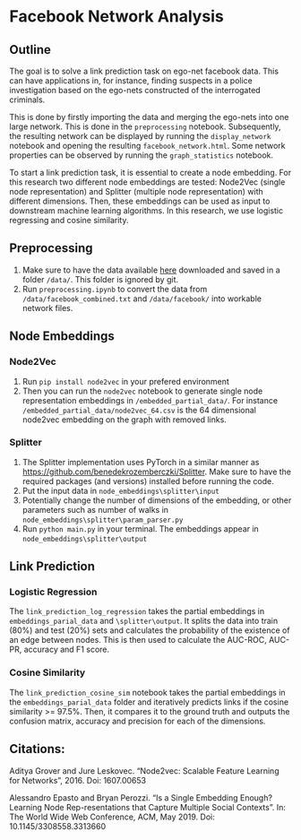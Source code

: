 # Facebook Network Analysis

## Outline
The goal is to solve a link prediction task on ego-net facebook data. This can have applications in, for instance, finding suspects in a police investigation based on the ego-nets constructed of the interrogated criminals. 

This is done by firstly importing the data and merging the ego-nets into one large network. This is done in the `preprocessing` notebook. Subsequently, the resulting network can be displayed by running the `display_network` notebook and opening the resulting `facebook_network.html`. Some network properties can be observed by running the `graph_statistics` notebook.

To start a link prediction task, it is essential to create a node embedding. For this research two different node embeddings are tested: Node2Vec (single node representation) and Splitter (multiple node representation) with different dimensions. Then, these embeddings can be used as input to downstream machine learning algorithms. In this research, we use logistic regressing and cosine similarity.

## Preprocessing

1. Make sure to have the data available [here](https://snap.stanford.edu/data/ego-Facebook.html) downloaded and saved in a folder `/data/`. This folder is ignored by git.
2. Run `preprocessing.ipynb` to convert the data from `/data/facebook_combined.txt` and `/data/facebook/` into workable network files.

## Node Embeddings
### Node2Vec

1. Run `pip install node2vec` in your prefered environment
2. Then you can run the `node2vec` notebook to generate single node representation embeddings in `/embedded_partial_data/`. For instance `/embedded_partial_data/node2vec_64.csv` is the 64 dimensional node2vec embedding on the graph with removed links.

### Splitter

1. The Splitter implementation uses PyTorch in a similar manner as https://github.com/benedekrozemberczki/Splitter. Make sure to have the required packages (and versions) installed before running the code.
2. Put the input data in `node_embeddings\splitter\input`
3. Potentially change the number of dimensions of the embedding, or other parameters such as number of walks in `node_embeddings\splitter\param_parser.py`
4. Run `python main.py` in your terminal. The embeddings appear in `node_embeddings\splitter\output`

## Link Prediction
### Logistic Regression

The `link_prediction_log_regression` takes the partial embeddings in `embeddings_parial_data` and `\splitter\output`. It splits the data into train (80%) and test (20%) sets and calculates the probability of the existence of an edge between nodes. This is then used to calculate the AUC-ROC, AUC-PR, accuracy and F1 score.

### Cosine Similarity
The `link_prediction_cosine_sim` notebook takes the partial embeddings in the `embeddings_parial_data` folder and iteratively predicts links if the cosine similarity >= 97.5%. Then, it compares it to the ground truth and outputs the confusion matrix, accuracy and precision for each of the dimensions.

## Citations:
Aditya Grover and Jure Leskovec. “Node2vec: Scalable Feature Learning for Networks”, 2016. Doi: 1607.00653

Alessandro Epasto and Bryan Perozzi. “Is a Single Embedding Enough? Learning Node Rep-resentations that Capture Multiple Social Contexts”. In: The World Wide Web Conference, ACM, May 2019. Doi: 10.1145/3308558.3313660